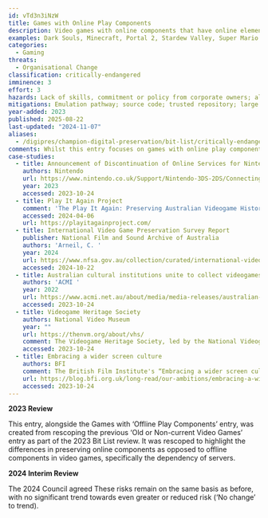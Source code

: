 ```yaml
---
id: vTd3n3iNzW
title: Games with Online Play Components
description: Video games with online components that have online elements for interactive aspects of play, in particular those with online multiplayer components. This does not exclude games that have both online multiplayer and offline single player components (e.g., Dark Souls has online multiplayer components but also has the ability for single player play in offline mode) but rather the focus on the entry is on the online components for interactive play and there is more potential to preserve the interaction. This excludes games that are no longer available legally.
examples: Dark Souls, Minecraft, Portal 2, Stardew Valley, Super Mario Bros. Wonder.
categories:
  - Gaming
threats:
  - Organisational Change
classification: critically-endangered
imminence: 3
effort: 3
hazards: Lack of skills, commitment or policy from corporate owners; always online DRM; uncertainty over IPR or the presence of orphaned works; lack of offline backup; changing business model of providers; limited recognition of value of game play; over dependence on goodwill of ad-hoc community; dependency on bespoke hardware or interfaces; Complex hardware dependencies or bespoke hardware
mitigations: Emulation pathway; source code; trusted repository; large user community; IPR supportive of preservation; strong documentation
year-added: 2023
published: 2025-08-22
last-updated: "2024-11-07"
aliases:
  - /digipres/champion-digital-preservation/bit-list/critically-endangered/bitlist-games-online-components
comments: Whilst this entry focuses on games with online play components that are still accessible (any servers that have been shut down or discontinued would fall into the Shut Down or Discontinued Video Games entry), these games could potentially lose server support thus necessitating urgent action to preserve the online component whilst the server is still active. A recent example of this is the announcement in October 2023 of Nintendo discontinuing online services for Nintendo 3DS and Wii U software from early April 2024. Whilst the offline component will still be accessible, the game will have lost features and/or game modes that use online components thus changing the nature of the game.
case-studies:
  - title: Announcement of Discontinuation of Online Services for Nintendo 3DS and Wii U Software
    authors: Nintendo
    url: https://www.nintendo.co.uk/Support/Nintendo-3DS-2DS/Connecting-to-the-Internet/Announcement-of-Discontinuation-of-Online-Services-for-Nintendo-3DS-and-Wii-U-Software-2455285.html
    year: 2023
    accessed: 2023-10-24
  - title: Play It Again Project
    comment: 'The Play It Again: Preserving Australian Videogame History of the 1990s (Play It Again 2) project, which builds on the original Play It Again project focused on curating a collection of Australasian games of the 1980s. This second iteration of Play It Again was assembled with the aim of building a collection of significant 1990s Australian videogames for the Australian Centre for the Moving Image (ACMI), preserving these and evaluating relevant emulation platforms, including EaaSI to determine their efficacy for accessing born digital artefacts.'
    accessed: 2024-04-06
    url: https://playitagainproject.com/
  - title: International Video Game Preservation Survey Report
    publisher: National Film and Sound Archive of Australia
    authors: 'Arneil, C. '
    year: 2024
    url: https://www.nfsa.gov.au/collection/curated/international-video-games-preservation
    accessed: 2024-10-22
  - title: Australian cultural institutions unite to collect videogames
    authors: 'ACMI '
    year: 2022
    url: https://www.acmi.net.au/about/media/media-releases/australian-cultural-institutions-unite-to-collect-videogames/
    accessed: 2023-10-24
  - title: Videogame Heritage Society
    authors: National Video Museum
    year: ""
    url: https://thenvm.org/about/vhs/
    comment: The Videogame Heritage Society, led by the National Videogame Museum, founded in 2022 to bring together organizations and collectors working with videogames. It provides advocacy, expertise, and support in collecting, preserving and displaying video games.
    accessed: 2023-10-24
  - title: Embracing a wider screen culture
    authors: BFI
    comment: The British Film Institute's “Embracing a wider screen culture” strategy notes the cultural significance of video games and states that they intend to embark on sector research, engagement and knowledge exchange (including on the preservation of video games and digital media).
    url: https://blog.bfi.org.uk/long-read/our-ambitions/embracing-a-wider-screen-culture/
    accessed: 2023-10-24
---
```


**2023 Review**

This entry, alongside the Games with ‘Offline Play Components’ entry, was created from rescoping the previous ‘Old or Non-current Video Games’ entry as part of the 2023 Bit List review. It was rescoped to highlight the differences in preserving online components as opposed to offline components in video games, specifically the dependency of servers.

**2024 Interim Review**

The 2024 Council agreed These risks remain on the same basis as before, with no significant trend towards even greater or reduced risk (‘No change’ to trend).
